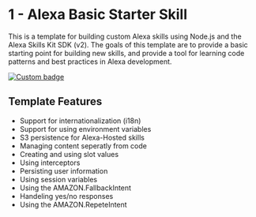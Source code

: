 # 1 - Alexa Basic Starter Skill

This is a template for building custom Alexa skills using Node.js and the Alexa Skills Kit SDK (v2). The goals of this template are to provide a basic starting point for building new skills, and provide a tool for learning code patterns and best practices in Alexa development.

[![Custom badge](https://img.shields.io/endpoint?url=https://badges-shields-io-88j4y07yzimq.runkit.sh)](https://deploy.dabble.dev/deploy/v2/vhebh3nftg)

## Template Features

- Support for internationalization (i18n)
- Support for using environment variables 
- S3 persistence for Alexa-Hosted skills
- Managing content seperatly from code
- Creating and using slot values
- Using interceptors
- Persisting user information
- Using session variables
- Using the AMAZON.FallbackIntent
- Handeling yes/no responses
- Using the AMAZON.RepeteIntent 

